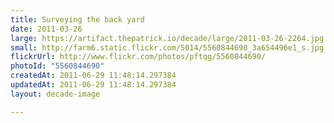 ```yaml
---
title: Surveying the back yard
date: 2011-03-26
large: https://artifact.thepatrick.io/decade/large/2011-03-26-2264.jpg
small: http://farm6.static.flickr.com/5014/5560844690_3a654496e1_s.jpg
flickrUrl: http://www.flickr.com/photos/pftqg/5560844690/
photoId: "5560844690"
createdAt: 2011-06-29 11:48:14.297384
updatedAt: 2011-06-29 11:48:14.297384
layout: decade-image

---
```


